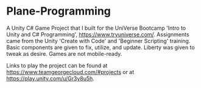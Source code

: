 # Plane-Programming
A Unity C# Game Project that I built for the UniVerse Bootcamp 'Intro to Unity and C# Programming', https://www.tryuniverse.com/. Assignments came from the Unity 'Create with Code' and 'Beginner Scripting' training. Basic components are given to fix, utilize, and update. Liberty was given to tweak as desire. Games are not mobile-ready.

Links to play the project can be found at https://www.teamgeorgecloud.com/#projects or at https://play.unity.com/u/Gr3y8u5h.
